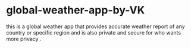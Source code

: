 # global-weather-app-by-VK
this is a global weather app that provides accurate weather report of any country or specific region and is also private and secure for who wants more privacy .
